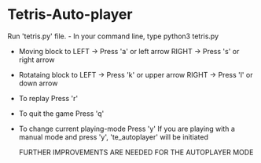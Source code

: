 # Tetris-Auto-player

<To Run>
  Run 'tetris.py' file.
    - In your command line, type
        python3 tetris.py
  




<Playing Instruction>
  
  - Moving block to
      LEFT  -> Press 'a' or left arrow
      RIGHT -> Press 's' or right arrow
  
  - Rotataing block to 
      LEFT  -> Press 'k' or upper arrow
      RIGHT -> Press 'l' or down arrow
  
  - To replay
      Press 'r'
  
  - To quit the game
      Press 'q'
      
  - To change current playing-mode
      Press 'y'
      If you are playing with a manual mode and press 'y', 'te_autoplayer' will be initiated
      
      
      
      FURTHER IMPROVEMENTS ARE NEEDED FOR THE AUTOPLAYER MODE

